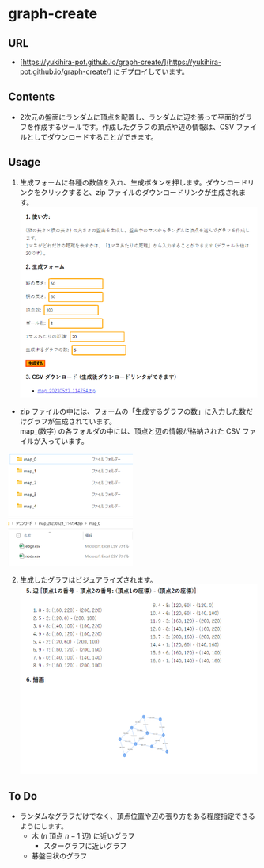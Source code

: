 # graph-create
## URL
- [https://yukihira-pot.github.io/graph-create/](https://yukihira-pot.github.io/graph-create/) にデプロイしています。

## Contents
- 2次元の盤面にランダムに頂点を配置し、ランダムに辺を張って平面的グラフを作成するツールです。作成したグラフの頂点や辺の情報は、CSV ファイルとしてダウンロードすることができます。

## Usage
1. 生成フォームに各種の数値を入れ、生成ボタンを押します。ダウンロードリンクをクリックすると、zip ファイルのダウンロードリンクが生成されます。
![画像1](readme_images/graph_create_feature1.png)
  - zip ファイルの中には、フォームの「生成するグラフの数」に入力した数だけグラフが生成されています。<br>
  map_(数字) の各フォルダの中には、頂点と辺の情報が格納された CSV ファイルが入っています。<br>
  <img src="readme_images/graph_create_feature_zip1.png" width=50%>
  <img src="readme_images/graph_create_feature_zip2.png" width=50%> 

2. 生成したグラフはビジュアライズされます。
![画像2](readme_images/graph_create_feature2.png)

## To Do
- ランダムなグラフだけでなく、頂点位置や辺の張り方をある程度指定できるようにします。
  - 木 ($n$ 頂点 $n-1$ 辺) に近いグラフ
    - スターグラフに近いグラフ
  - 碁盤目状のグラフ
